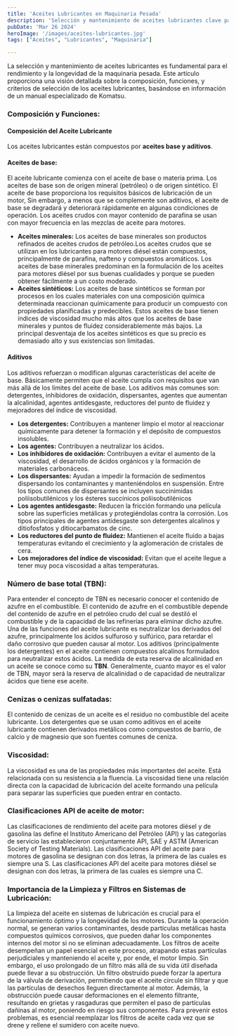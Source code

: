 ```yaml
---
title: 'Aceites Lubricantes en Maquinaria Pesada'
description: 'Selección y mantenimiento de aceites lubricantes clave para maquinaria pesada. Incluye aceites base, aditivos y TBN para optimizar rendimiento y proteger contra corrosión.'
pubDate: 'Mar 26 2024'
heroImage: '/images/aceites-lubricantes.jpg'
tags: ["Aceites", "Lubricantes", "Maquinaria"]

---
```


La selección y mantenimiento de aceites lubricantes es fundamental para el rendimiento y la longevidad de la maquinaria pesada. Este artículo proporciona una visión detallada sobre la composición, funciones, y criterios de selección de los aceites lubricantes, basándose en información de un manual especializado de Komatsu.

### Composición y Funciones:
#### Composición del Aceite Lubricante
Los aceites lubricantes están compuestos por **aceites base y aditivos**.
#### Aceites de base:
El aceite lubricante comienza con el aceite de base o materia prima. Los aceites de base son de origen mineral (petróleo) o de origen sintético. El aceite de base proporciona los requisitos básicos de lubricación de un motor, Sin embargo, a menos que se complemente son aditivos, el aceite de base se degradará y deteriorará rápidamente en algunas condiciones de operación. Los aceites crudos con mayor contenido de parafina se usan con mayor frecuencia en las mezclas de aceite para motores.
- **Aceites minerales:** Los aceites de base minerales son productos refinados de aceites crudos de petróleo.Los aceites crudos que se utilizan en los lubricantes para motores diésel están compuestos, principalmente de parafina, nafteno y compuestos aromáticos. Los aceites de base minerales predominan en la formulación de los aceites
para motores diésel por sus buenas cualidades y porque se pueden obtener
fácilmente a un costo moderado.
- **Aceites sintéticos:** Los aceites de base sintéticos se forman por procesos en los cuales materiales con una composición química determinada reaccionan químicamente para producir un compuesto con propiedades planificadas y predecibles. Estos aceites de base tienen índices de viscosidad mucho más altos que los aceites de base minerales y puntos de fluidez considerablemente más bajos. La principal desventaja de los aceites sintéticos es que su precio es demasiado alto y sus existencias son limitadas.
#### Aditivos
Los aditivos refuerzan o modifican algunas características del aceite de base. Básicamente permiten que el aceite cumpla con requisitos que van más allá de los límites del aceite de base.
Los aditivos más comunes son: detergentes, inhibidores de oxidación, dispersantes, agentes que aumentan la alcalinidad, agentes antidesgaste, reductores del punto de fluidez y mejoradores del índice de viscosidad.
- **Los detergentes:** Contribuyen a mantener limpio el motor al reaccionar químicamente para detener la formación y el depósito de compuestos insolubles.
- **Los agentes:** Contribuyen a neutralizar los ácidos.
- **Los inhibidores de oxidación:** Contribuyen a evitar el aumento de la viscosidad, el desarrollo de ácidos orgánicos y la formación de materiales carbonáceos.
- **Los dispersantes:** Ayudan a impedir la formación de sedimentos dispersando los contaminantes y manteniéndolos en suspensión. Entre los tipos comunes de dispersantes se incluyen succinimidas poliisobutilénicos y los ésteres succínicos poliisobutilénicos
- **Los agentes antidesgaste:** Reducen la fricción formando una película sobre las superficies metálicas y protegiéndolas contra la corrosión. Los tipos principales de agentes antidesgaste son detergentes alcalinos y ditiofosfatos y ditiocarbamatos de cinc.
- **Los reductores del punto de fluidez:** Mantienen el aceite fluido a bajas temperaturas evitando el crecimiento y la aglomeración de cristales de cera.
- **Los mejoradores del índice de viscosidad:** Evitan que el aceite llegue a tener muy poca viscosidad a altas temperaturas.

### Número de base total (TBN):
Para entender el concepto de TBN es necesario conocer el contenido de azufre en el combustible. El contenido de azufre en el combustible depende del contenido de azufre en el petróleo crudo del cual se destiló el combustible y de la capacidad de las refinerías para eliminar dicho azufre. Una de las funciones del aceite lubricante es neutralizar los derivados del azufre, principalmente los ácidos sulfuroso y sulfúrico, para retardar el daño corrosivo que pueden causar al motor. Los aditivos (principalmente los detergentes) en el aceite contienen compuestos alcalinos formulados para neutralizar estos ácidos. La medida de esta reserva de alcalinidad en un aceite se conoce como su **TBN**. Generalmente, cuanto mayor es el valor de TBN, mayor será la reserva de alcalinidad o de capacidad de neutralizar ácidos que tiene ese aceite.

### Cenizas o cenizas sulfatadas:
El contenido de cenizas de un aceite es el residuo no combustible del aceite lubricante. Los detergentes que se usan como aditivos en el aceite lubricante contienen derivados metálicos como compuestos de barrio, de calcio y de magnesio que son fuentes comunes de ceniza.
### Viscosidad:
La viscosidad es una de las propiedades más importantes del aceite. Está relacionada con su resistencia a la fluencia. La viscosidad tiene una relación directa con la capacidad de lubricación del aceite formando una película para separar las superficies que pueden entrar en contacto.
### Clasificaciones API de aceite de motor:
Las clasificaciones de rendimiento del aceite para motores diésel y de gasolina las define el Instituto Americano del Petróleo (API) y las categorías de servicio las establecieron conjuntamente API, SAE y ASTM (American Society of Testing Materials). Las clasificaciones API del aceite para motores de gasolina se designan con dos letras, la primera de las cuales es siempre una S. Las clasificaciones API del aceite para motores diésel se designan con dos letras, la primera de las cuales es siempre una C.
### Importancia de la Limpieza y Filtros en Sistemas de Lubricación:
La limpieza del aceite en sistemas de lubricación es crucial para el funcionamiento óptimo y la longevidad de los motores. Durante la operación normal, se generan varios contaminantes, desde partículas metálicas hasta compuestos químicos corrosivos, que pueden dañar los componentes internos del motor si no se eliminan adecuadamente. Los filtros de aceite desempeñan un papel esencial en este proceso, atrapando estas partículas perjudiciales y manteniendo el aceite y, por ende, el motor limpio.
Sin embargo, el uso prolongado de un filtro más allá de su vida útil diseñada puede llevar a su obstrucción. Un filtro obstruido puede forzar la apertura de la válvula de derivación, permitiendo que el aceite circule sin filtrar y que las partículas de desechos lleguen directamente al motor. Además, la obstrucción puede causar deformaciones en el elemento filtrante, resultando en grietas y rasgaduras que permiten el paso de partículas dañinas al motor, poniendo en riesgo sus componentes. Para prevenir estos problemas, es esencial reemplazar los filtros de aceite cada vez que se drene y rellene el sumidero con aceite nuevo. 

